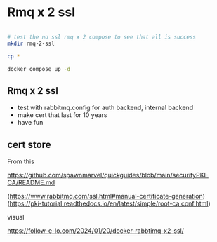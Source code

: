 # Rmq x 2 ssl

```bash

# test the no ssl rmq x 2 compose to see that all is success
mkdir rmq-2-ssl

cp * 

docker compose up -d

```

## Rmq x 2 ssl

* test with rabbitmq.config for auth backend, internal backend
* make cert that last for 10 years
* have fun


## cert store

From this

https://github.com/spawnmarvel/quickguides/blob/main/securityPKI-CA/README.md


(https://www.rabbitmq.com/ssl.html#manual-certificate-generation)
(https://pki-tutorial.readthedocs.io/en/latest/simple/root-ca.conf.html)

visual

https://follow-e-lo.com/2024/01/20/docker-rabbtimq-x2-ssl/